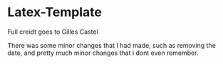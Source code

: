 # Latex-Template
Full creidt goes to Gilles Castel

There was some minor changes that I had made, such as removing the date, and pretty much minor changes that i dont even remember. 
